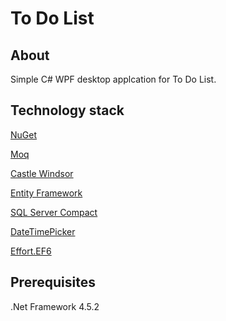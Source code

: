 # To Do List
## About
Simple C# WPF desktop applcation for To Do List.

## Technology stack
[NuGet](https://docs.microsoft.com/pl-pl/nuget/)

[Moq](https://github.com/moq/moq4)

[Castle Windsor](https://github.com/castleproject/Windsor/)

[Entity Framework](https://www.nuget.org/packages/EntityFramework)

[SQL Server Compact](https://technet.microsoft.com/pl-pl/library/cc835494(v=sql.110).aspx)

[DateTimePicker](https://msdn.microsoft.com/pl-pl/library/system.windows.forms.datetimepicker(v=vs.110).aspx)

[Effort.EF6](https://www.nuget.org/packages/Effort.EF6/)

## Prerequisites

.Net Framework 4.5.2
